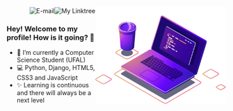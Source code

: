<img align="right" src="./image/computer-illustration.png" width="300"/>

<a href="https://joaovictorvilela.github.io/Linktree-Custom/">
<img align="right" alt="My Linktree" src="https://img.shields.io/badge/-My Linktree-blue"/>
</a>

<a href="mailto:joaovvsantos@protonmail.com">
<img align="right" alt="E-mail" src="https://img.shields.io/badge/-How%20to%20reach%20me-red"/>
</a>

<br/>

### Hey! Welcome to my profile! How is it going? 👋

- 🚀 I’m currently a Computer Science Student (UFAL)
- 💻 Python, Django, HTML5, CSS3 and JavaScript
- ✨ Learning is continuous and there will always be a next level
